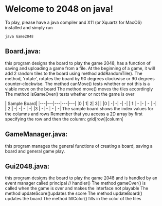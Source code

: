 # Welcome to 2048 on java! 
To play, please have a java compiler and X11 (or Xquartz for MacOS) installed and simply run
```
java Game2048
```

## Board.java: 

this program designs the board to play the game 2048, has a function of saving
and uploading a game from a file. At the beginning of a game,
it will add 2 random tiles to the board using method addRandomTile().
The method, 'rotate', rotates the board by 90 degrees clockwise
 or 90 degrees counter-clockwise.
The method canMove() tests whether or not this is a viable move on the board
The method move() moves the tiles accordingly
The method isGameOver() tests whether or not the game is over

| Sample Board|
|---|---|---|---|---|
|0  |  1|  2|  3|   | 
|0  |  -|  -|  -|  -|
| 1 | - |-  | - |  -|
| 2 |  -|  -| - |  -|
|3  |  -| - | - |  -|
 The sample board shows the index values for the columns and rows
 Remember that you access a 2D array by first specifying the row and then the column: grid[row][column]

## GameManager.java:
 this program manages the general functions of creating a board, saving a board and general game play.

 
## Gui2048.java:
this program designs the board to play the game 2048 and is handled by an event manager called principal // handler()
The method gameOver() is called when the game is over and makes the		interface not playable
The method updateScore()updates the score
The method updateBoard() updates the board
The method fillColor() fills in the color of the tiles
